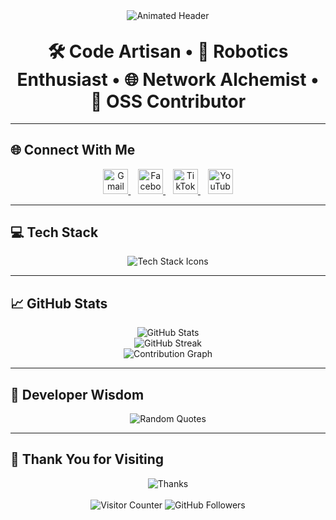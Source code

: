 <!-- 
  🚀 ANONYMOUS GitHub Profile
  Clean & Modern Design | Updated May 2025
-->

<div align="center">
  <img src="https://readme-typing-svg.herokuapp.com?font=Fira+Code&weight=700&size=32&duration=4000&pause=500&color=8b5cf6&center=true&vCenter=true&width=800&lines=Hey+Anonymous!+" alt="Animated Header"/>
</div>

<h2 align="center">
  <strong style="font-size: 28px;">🛠️ Code Artisan • 🤖 Robotics Enthusiast • 🌐 Network Alchemist • 🚀 OSS Contributor</strong>
</h2>

---

## 🌐 Connect With Me

<p align="center">
  <a href="mailto:siddhanttimalsina10@gmail.com" target="_blank">
    <img src="https://cdn.jsdelivr.net/gh/devicons/devicon/icons/google/google-original.svg" height="40" alt="Gmail"/>
  </a>&nbsp;&nbsp;
  <a href="https://facebook.com/Siddhant.Timalsina.92" target="_blank">
    <img src="https://cdn.jsdelivr.net/gh/devicons/devicon/icons/facebook/facebook-original.svg" height="40" alt="Facebook"/>
  </a>&nbsp;&nbsp;
  <a href="https://tiktok.com/@sid__ant" target="_blank">
    <img src="https://upload.wikimedia.org/wikipedia/commons/0/0a/TikTok_logo.svg" height="40" alt="TikTok"/>
  </a>&nbsp;&nbsp;
  <a href="https://youtube.com/@FEELTHEMUSICSID" target="_blank">
    <img src="https://cdn.jsdelivr.net/gh/devicons/devicon/icons/youtube/youtube-original.svg" height="40" alt="YouTube"/>
  </a>
</p>

---

## 💻 Tech Stack

<p align="center">
  <img src="https://skillicons.dev/icons?i=c,cpp,python,go,rust,flutter,dart,firebase,linux,git,github,docker,aws,arduino,raspberrypi,ai,ps,figma&perline=9" alt="Tech Stack Icons"/>
</p>

---

## 📈 GitHub Stats

<div align="center">
  <img src="https://github-readme-stats.vercel.app/api?username=ANONYMOUS-SIDD&show_icons=true&theme=radical&hide_border=true&bg_color=0d1117&title_color=8b5cf6&icon_color=8b5cf6" alt="GitHub Stats"/>
  <br/>
  <img src="https://streak-stats.demolab.com?user=ANONYMOUS-SIDD&theme=radical&hide_border=true&ring=8b5cf6&fire=8b5cf6" alt="GitHub Streak"/>
  <br/>
  <img src="https://github-readme-activity-graph.vercel.app/graph?username=ANONYMOUS-SIDD&theme=react-dark&area=true&hide_border=true&color=8b5cf6&line=8b5cf6&point=6366f1" alt="Contribution Graph"/>
</div>

---

## 💬 Developer Wisdom

<div align="center">
  <img src="https://readme-typing-svg.herokuapp.com?font=Space+Grotesk&size=20&duration=4000&pause=1000&color=8b5cf6&center=true&width=800&lines=🔮+“Any+fool+can+write+code+that+a+computer+can+understand.+Good+programmers+write+code+that+humans+can+understand.”+-+Martin+Fowler;⚡+“The+only+way+to+go+fast+is+to+go+well.”+-+Robert+C.+Martin;🎯+“Premature+optimization+is+the+root+of+all+evil.”+-+Donald+Knuth" alt="Random Quotes" />
</div>

---

## 🙏 Thank You for Visiting

<div align="center">
  <img src="https://img.shields.io/badge/-Thank%20You%20for%20Stopping%20By-8b5cf6?style=for-the-badge&labelColor=1e1e2e&logo=github" alt="Thanks"/>
  <br/><br/>
  <img src="https://komarev.com/ghpvc/?username=ANONYMOUS-SIDD&style=flat-square&color=8b5cf6" alt="Visitor Counter"/>
  <img src="https://img.shields.io/github/followers/ANONYMOUS-SIDD?label=Followers&style=flat-square&color=8b5cf6" alt="GitHub Followers"/>
</div>
